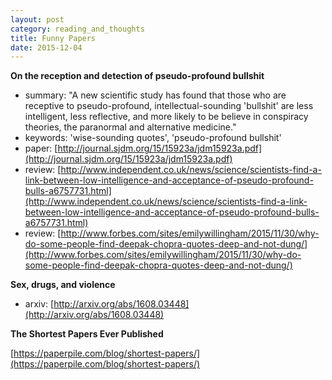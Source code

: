 ```yaml
---
layout: post
category: reading_and_thoughts
title: Funny Papers
date: 2015-12-04
---
```


**On the reception and detection of pseudo-profound bullshit**

- summary: "A new scientific study has found that those who are receptive to pseudo-profound, 
intellectual-sounding 'bullshit' are less intelligent, less reflective, and more likely to be believe in 
conspiracy theories, the paranormal and alternative medicine."
- keywords: 'wise-sounding quotes', 'pseudo-profound bullshit'
- paper: [http://journal.sjdm.org/15/15923a/jdm15923a.pdf](http://journal.sjdm.org/15/15923a/jdm15923a.pdf)
- review: [http://www.independent.co.uk/news/science/scientists-find-a-link-between-low-intelligence-and-acceptance-of-pseudo-profound-bulls-a6757731.html](http://www.independent.co.uk/news/science/scientists-find-a-link-between-low-intelligence-and-acceptance-of-pseudo-profound-bulls-a6757731.html)
- review: [http://www.forbes.com/sites/emilywillingham/2015/11/30/why-do-some-people-find-deepak-chopra-quotes-deep-and-not-dung/](http://www.forbes.com/sites/emilywillingham/2015/11/30/why-do-some-people-find-deepak-chopra-quotes-deep-and-not-dung/)

**Sex, drugs, and violence**

- arxiv: [http://arxiv.org/abs/1608.03448](http://arxiv.org/abs/1608.03448)

**The Shortest Papers Ever Published**

[https://paperpile.com/blog/shortest-papers/](https://paperpile.com/blog/shortest-papers/)

